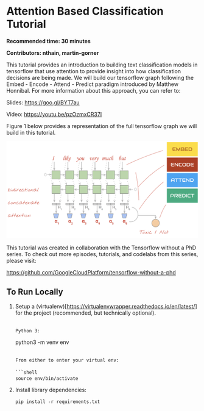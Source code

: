 # Attention Based Classification Tutorial

**Recommended time: 30 minutes**

**Contributors: nthain, martin-gorner**


This tutorial provides an introduction to building text classification models in tensorflow that use attention to provide insight into how classification decisions are being made. We will build our tensorflow graph following the Embed - Encode - Attend - Predict paradigm introduced by Matthew Honnibal. For more information about this approach, you can refer to:

Slides: https://goo.gl/BYT7au

Video: https://youtu.be/pzOzmxCR37I

Figure 1 below provides a representation of the full tensorflow graph we will build in this tutorial.

![Figure 1](img/entire_model.png "Figure 1")

This tutorial was created in collaboration with the Tensorflow without a PhD series. To check out more episodes, tutorials, and codelabs from this series, please visit: 

https://github.com/GoogleCloudPlatform/tensorflow-without-a-phd


## To Run Locally

1.  Setup a (virtualenv)[https://virtualenvwrapper.readthedocs.io/en/latest/] for
    the project (recommended, but technically optional).
    ```

    Python 3:

    ```
    python3 -m venv env
    ```

    From either to enter your virtual env:

    ```shell
    source env/bin/activate
    ```

2.  Install library dependencies:

    ```shell
    pip install -r requirements.txt
    ```
    
